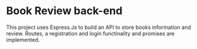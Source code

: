 # Book Review back-end
This project uses Express.Js to build an API to store books information and review.
Routes, a registration and login functinality and promises are implemented.
